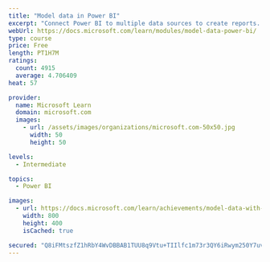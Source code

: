 ```yaml
---
title: "Model data in Power BI"
excerpt: "Connect Power BI to multiple data sources to create reports. Define the relationship between your data sources."
webUrl: https://docs.microsoft.com/learn/modules/model-data-power-bi/
type: course
price: Free
length: PT1H7M
ratings:
  count: 4915
  average: 4.706409
heat: 57

provider:
  name: Microsoft Learn
  domain: microsoft.com
  images:
    - url: /assets/images/organizations/microsoft.com-50x50.jpg
      width: 50
      height: 50

levels:
  - Intermediate

topics:
  - Power BI

images:
  - url: https://docs.microsoft.com/learn/achievements/model-data-with-power-bi-desktop-social.png
    width: 800
    height: 400
    isCached: true

secured: "Q8iFMtszfZ1hRbY4WvDBBAB1TUU8q9Vtu+TIIlfc1m73r3QY6iRwym250Y7uv+etKcOTei8d/Tlgd94XroOI1AyrtH0GDQtvsWNCNM0Qq0ugK3GlEy2vLVuoZDrZtTBGbotuz5n1DtYZseXUKDSRg55si3yQdj3Ngsqnk3EfdBX93F/IujNLURBvKBfXB+XkwdV12rAlPTpsg8y2z3ykP2n3ukXJYAh48MSb1h/o8GomsXGzkoCwyC3O0cGmUFtzmiapWpmXZcmACxjDILVNhqppU/5ayPjHiD+UGgWXlzfIld6sVAcJKbRSwf5aH3DG9a9qOpRlFySxWOEjFVFw9Ka/qhnRZQIKxixhjQWVMdOIA5RVyXZVkTx20Hv+gEfYtVIQuLKdjcCOKSrHrdgiH8JBsPPqVeAEcbllh4vH9lE=;gpdjGTDO1twidxK5vaP9TA=="
---
```


